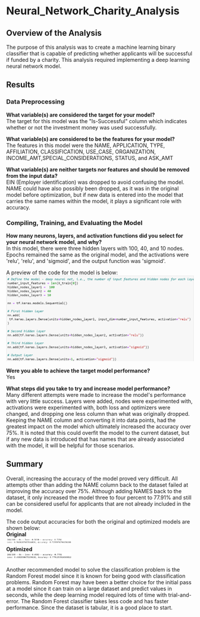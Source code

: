 # Neural_Network_Charity_Analysis

## Overview of the Analysis
The purpose of this analysis was to create a machine learning binary classifier that is capable of predicting whether applicants will be successful if funded by a charity. This analysis required implementing a deep learning neural network model.

## Results

### Data Preprocessing 

<b>What variable(s) are considered the target for your model?</b></br>
The target for this model was the "Is-Successful" column which indicates whether or not the investment money was used successfully.

<b>What variable(s) are considered to be the features for your model?</b></br>
The features in this model were the NAME, APPLICATION, TYPE, AFFILIATION, CLASSIFICATION, USE_CASE, ORGANIZATION, INCOME_AMT,SPECIAL_CONSIDERATIONS, STATUS, and ASK_AMT

<b>What variable(s) are neither targets nor features and should be removed from the input data?</b></br>
EIN (Employer identification) was dropped to avoid confusing the model. NAME could have also possibly been dropped, as it was in the original model before optimization, but if new data is entered into the model that carries the same names within the model, it plays a significant role with accuracy.

### Compiling, Training, and Evaluating the Model
  
<b>How many neurons, layers, and activation functions did you select for your neural network model, and why?</b></br> 
In this model, there were three hidden layers with 100, 40, and 10 nodes. Epochs remained the same as the original model, and the activations were 'relu', 'relu', and 'sigmoid', and the output function was 'sigmoid'.

A preview of the code for the model is below:</br>
<img src="https://github.com/smyoung88/Neural_Network_Charity_Analysis/blob/main/Resources/model_optimized.png">

<b>Were you able to achieve the target model performance?</b></br>
Yes

<b>What steps did you take to try and increase model performance?</b></br>
Many different attempts were made to increase the model's performance with very little success. Layers were added, nodes were experimented with, activations were experimented with, both loss and optimizers were changed, and dropping one less column than what was originally dropped. Keeping the NAME column and converting it into data points, had the greatest impact on the model which ultimately increased the accuracy over 75%. It is noted that this could overfit the model to the current dataset, but if any new data is introduced that has names that are already associated with the model, it will be helpful for those scenarios.

## Summary
Overall, increasing the accuracy of the model proved very difficult. All attempts other than adding the NAME column back to the dataset failed at improving the accuracy over 75%. Although adding NAMES back to the dataset, it only increased the model three to four percent to 77.91% and still can be considered useful for applicants that are not already included in the model.

The code output accuracies for both the original and optimized models are shown below:</br>
**Original**</br>
<img height="35%" width="35%" src="https://github.com/smyoung88/Neural_Network_Charity_Analysis/blob/main/Resources/norm_acc.png"></br>
**Optimized**</br>
<img height="35%" width="35%" src="https://github.com/smyoung88/Neural_Network_Charity_Analysis/blob/main/Resources/opt_acc.png">


Another recommended model to solve the classification problem is the Random Forest model since it is known for being good with classification problems. Random Forest may have been a better choice for the initial pass at a model since it can train on a large dataset and predict values in seconds, while the deep learning model required lots of time with trial-and-error. The Random Forest classifier takes less code and has faster performance. Since the dataset is tabular, it is a good place to start.
